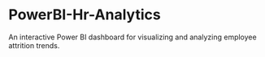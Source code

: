 # PowerBI-Hr-Analytics
An interactive Power BI dashboard for visualizing and analyzing employee attrition trends.
